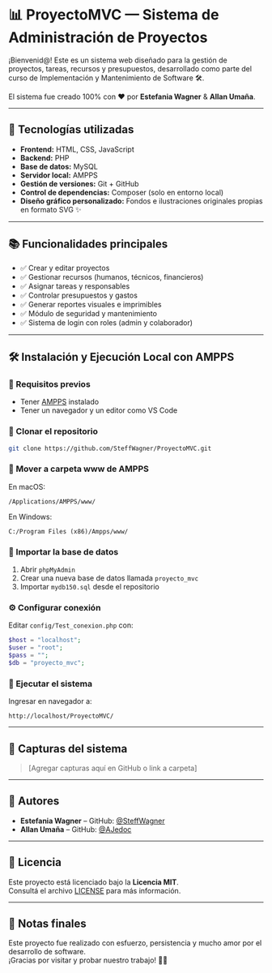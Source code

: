 
# 📊 ProyectoMVC — Sistema de Administración de Proyectos

¡Bienvenid@! Este es un sistema web diseñado para la gestión de proyectos, tareas, recursos y presupuestos, desarrollado como parte del curso de Implementación y Mantenimiento de Software 🛠️.

El sistema fue creado 100% con ❤️ por **Estefania Wagner** & **Allan Umaña**.

---

## 🚀 Tecnologías utilizadas

- **Frontend:** HTML, CSS, JavaScript
- **Backend:** PHP
- **Base de datos:** MySQL
- **Servidor local:** AMPPS
- **Gestión de versiones:** Git + GitHub
- **Control de dependencias:** Composer (solo en entorno local)
- **Diseño gráfico personalizado:** Fondos e ilustraciones originales propias en formato SVG ✨

---

## 📚 Funcionalidades principales

- ✅ Crear y editar proyectos
- ✅ Gestionar recursos (humanos, técnicos, financieros)
- ✅ Asignar tareas y responsables
- ✅ Controlar presupuestos y gastos
- ✅ Generar reportes visuales e imprimibles
- ✅ Módulo de seguridad y mantenimiento
- ✅ Sistema de login con roles (admin y colaborador)

---

## 🛠️ Instalación y Ejecución Local con AMPPS

### 🔽 Requisitos previos
- Tener [AMPPS](https://www.ampps.com/) instalado
- Tener un navegador y un editor como VS Code

### 📁 Clonar el repositorio
```bash
git clone https://github.com/SteffWagner/ProyectoMVC.git
```

### 📂 Mover a carpeta www de AMPPS
En macOS:
```
/Applications/AMPPS/www/
```
En Windows:
```
C:/Program Files (x86)/Ampps/www/
```

### 🧱 Importar la base de datos
1. Abrir `phpMyAdmin`
2. Crear una nueva base de datos llamada `proyecto_mvc`
3. Importar `mydb150.sql` desde el repositorio

### ⚙️ Configurar conexión
Editar `config/Test_conexion.php` con:
```php
$host = "localhost";
$user = "root";
$pass = "";
$db = "proyecto_mvc";
```

### 🚀 Ejecutar el sistema
Ingresar en navegador a:
```
http://localhost/ProyectoMVC/
```

---

## 🧪 Capturas del sistema

> [Agregar capturas aquí en GitHub o link a carpeta]

---

## 👥 Autores

- **Estefania Wagner** – GitHub: [@SteffWagner](https://github.com/SteffWagner)
- **Allan Umaña** – GitHub: [@AJedoc](https://github.com/AJedoc)

---

## 📄 Licencia

Este proyecto está licenciado bajo la **Licencia MIT**.  
Consultá el archivo [LICENSE](LICENSE) para más información.

---

## 📌 Notas finales

Este proyecto fue realizado con esfuerzo, persistencia y mucho amor por el desarrollo de software.  
¡Gracias por visitar y probar nuestro trabajo! 💪🌟
